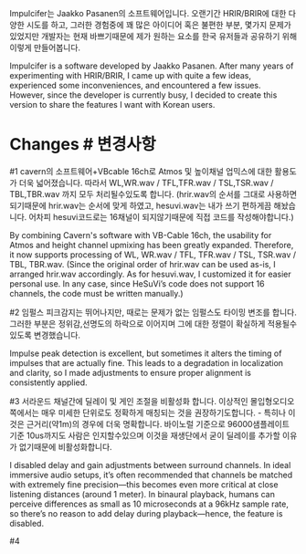 Impulcifer는 Jaakko Pasanen의 소프트웨어입니다.
오랜기간 HRIR/BRIR에 대한 다양한 시도를 하고, 그러한 경험중에 꽤 많은 아이디어 혹은 불편한 부분, 몇가지 문제가 있었지만 개발자는 현재 바쁘기때문에 제가 원하는 요소를 한국 유저들과 공유하기 위해 이렇게 만들어봅니다.

Impulcifer is a software developed by Jaakko Pasanen.
After many years of experimenting with HRIR/BRIR, I came up with quite a few ideas, experienced some inconveniences, and encountered a few issues. However, since the developer is currently busy, I decided to create this version to share the features I want with Korean users.

# Changes # 변경사항

#1
cavern의 소프트웨어+VBcable 16ch로 Atmos 및 높이채널 업믹스에 대한 활용도가 더욱 넓어졌습니다. 따라서 WL,WR.wav / TFL,TFR.wav / TSL,TSR.wav / TBL,TBR.wav 까지 모두 처리될수있도록 합니다. (hrir.wav의 순서를 그대로 사용하면 되기때문에 hrir.wav는 순서에 맞게 하였고, hesuvi.wav는 내가 쓰기 편하게끔 해놨습니다. 어차피 hesuvi코드로는 16채널이 되지않기때문에 직접 코드를 작성해야합니다.)

By combining Cavern's software with VB-Cable 16ch, the usability for Atmos and height channel upmixing has been greatly expanded.
Therefore, it now supports processing of WL, WR.wav / TFL, TFR.wav / TSL, TSR.wav / TBL, TBR.wav.
(Since the original order of hrir.wav can be used as-is, I arranged hrir.wav accordingly. As for hesuvi.wav, I customized it for easier personal use.
In any case, since HeSuVi’s code does not support 16 channels, the code must be written manually.)


#2
임펄스 피크감지는 뛰어나지만, 때로는 문제가 없는 임펄스도 타이밍 변조를 합니다.
그러한 부분은 정위감,선명도의 하락으로 이어지며 그에 대한 정렬이 확실하게 적용될수있도록 변경했습니다.

Impulse peak detection is excellent, but sometimes it alters the timing of impulses that are actually fine.
This leads to a degradation in localization and clarity, so I made adjustments to ensure proper alignment is consistently applied.

#3
서라운드 채널간에 딜레이 및 게인 조절을 비활성화 합니다.
이상적인 몰입형오디오쪽에서는 매우 미세한 단위로도 정확하게 매칭되는 것을 권장하기도합니다. - 특히나 이것은 근거리(약1m)의 경우에 더욱 명확합니다.
바이노럴 기준으로 96000샘플레이트 기준 10us까지도 사람은 인지할수있으며 이것을 재생단에서 굳이 딜레이를 추가할 이유가 없기때문에 비활성화합니다.

I disabled delay and gain adjustments between surround channels.
In ideal immersive audio setups, it’s often recommended that channels be matched with extremely fine precision—this becomes even more critical at close listening distances (around 1 meter).
In binaural playback, humans can perceive differences as small as 10 microseconds at a 96kHz sample rate,
so there’s no reason to add delay during playback—hence, the feature is disabled.

#4
